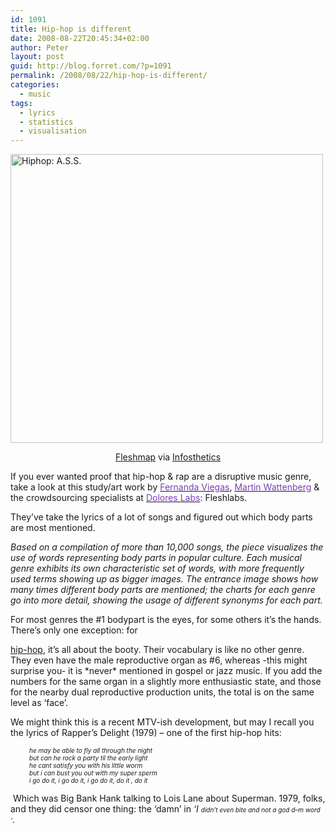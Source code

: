 ```yaml
---
id: 1091
title: Hip-hop is different
date: 2008-08-22T20:45:34+02:00
author: Peter
layout: post
guid: http://blog.forret.com/?p=1091
permalink: /2008/08/22/hip-hop-is-different/
categories:
  - music
tags:
  - lyrics
  - statistics
  - visualisation
---
```

[<img loading="lazy" src="http://farm4.static.flickr.com/3223/2787660324_8bf9d88c8e.jpg" alt="Hiphop: A.S.S." width="500" height="462" />](http://www.flickr.com/photos/pforret/2787660324/ "Hiphop: A.S.S. by PeterForret, on Flickr")

<p style="TEXT-ALIGN: center">
  <a href="http://www.fleshmap.com">Fleshmap</a> via <a href="http://infosthetics.com/archives/2008/08/fleshmap_crowdsourcing_sex.html">Infosthetics</a>
</p>

If you ever wanted proof that hip-hop & rap are a disruptive music genre, take a look at this study/art work by [<span style="color: #7c3ebb;">Fernanda Viegas</span>](http://www.fernandaviegas.com/), [<span style="color: #7c3ebb;">Martin Wattenberg</span>](http://www.bewitched.com/) & the crowdsourcing specialists at [<span style="color: #7c3ebb;">Dolores Labs</span>](http://doloreslabs.com/): Fleshlabs.

They&#8217;ve take the lyrics of a lot of songs and figured out which body parts are most mentioned.

_Based on a compilation of more than 10,000 songs, the piece visualizes the use of words representing body parts in popular culture. Each musical genre exhibits its own characteristic set of words, with more frequently used terms showing up as bigger images. The entrance image shows how many times different body parts are mentioned; the charts for each genre go into more detail, showing the usage of different synonyms for each part._

<!--more-->For most genres the #1 bodypart is the eyes, for some others it&#8217;s the hands. There&#8217;s only one exception: for 

[hip-hop](http://en.wikipedia.org/wiki/Hip_hop_music), it&#8217;s all about the booty. Their vocabulary is like no other genre. They even have the male reproductive organ as #6, whereas -this might surprise you- it is \*never\* mentioned in gospel or jazz music. If you add the numbers for the same organ in a slightly more enthusiastic state, and those for the nearby dual reproductive production units, the total is on the same level as &#8216;face&#8217;.

We might think this is a recent MTV-ish development, but may I recall you the lyrics of Rapper&#8217;s Delight (1979) &#8211; one of the first hip-hop hits:

<p style="padding-left: 30px;">
  <span style="font-size: x-small;"><em>he may be able to fly all through the night<br /> but can he rock a party til the early light<br /> he cant satisfy you with his little worm<br /> but i can bust you out with my super sperm<br /> i go do it, i go do it, i go do it, do it , do it</em> </span>
</p>

 Which was Big Bank Hank talking to Lois Lane about Superman. 1979, folks, and they did censor one thing: the &#8216;damn&#8217; in _&#8216;I <span style="font-size: x-small;">didn&#8217;t even bite and not a god d&#8211;m word &#8216;</span>_.